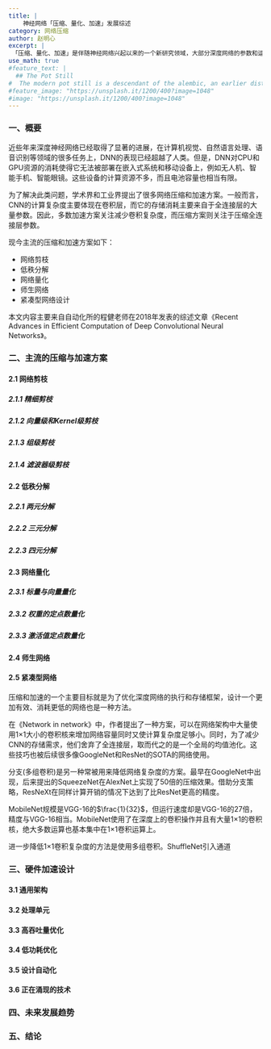 ```yaml
---
title: |
    神经网络「压缩、量化、加速」发展综述
category: 网络压缩
author: 赵明心
excerpt: |
 「压缩、量化、加速」是伴随神经网络兴起以来的一个新研究领域，大部分深度网络的参数和运算量都远远超过经典模型，这导致深度神经网络虽然精度高，但却无法被部署在移动和嵌入式设备上。对神经网络进行压缩和加速成为了一个研究热点。
use_math: true
#feature_text: |
  ## The Pot Still
#  The modern pot still is a descendant of the alembic, an earlier distillation device
#feature_image: "https://unsplash.it/1200/400?image=1048"
#image: "https://unsplash.it/1200/400?image=1048"
---
```


### 一、概要

近些年来深度神经网络已经取得了显著的进展，在计算机视觉、自然语言处理、语音识别等领域的很多任务上，DNN的表现已经超越了人类。但是，DNN对CPU和GPU资源的消耗使得它无法被部署在嵌入式系统和移动设备上，例如无人机、智能手机、智能眼镜。这些设备的计算资源不多，而且电池容量也相当有限。

为了解决此类问题，学术界和工业界提出了很多网络压缩和加速方案。一般而言，CNN的计算复杂度主要体现在卷积层，而它的存储消耗主要来自于全连接层的大量参数。因此，多数加速方案关注减少卷积复杂度，而压缩方案则关注于压缩全连接层参数。

现今主流的压缩和加速方案如下：
- 网络剪枝 
- 低秩分解
- 网络量化
- 师生网络
- 紧凑型网络设计

本文内容主要来自自动化所的程健老师在2018年发表的综述文章《Recent Advances in Efficient Computation of
Deep Convolutional Neural Networks》。

### 二、主流的压缩与加速方案

#### 2.1 网络剪枝
##### 2.1.1 精细剪枝

##### 2.1.2 向量级和Kernel级剪枝

##### 2.1.3 组级剪枝

##### 2.1.4 滤波器级剪枝

#### 2.2 低秩分解

##### 2.2.1 两元分解

##### 2.2.2 三元分解

##### 2.2.3 四元分解


#### 2.3 网络量化

##### 2.3.1 标量与向量量化

##### 2.3.2 权重的定点数量化

##### 2.3.3 激活值定点数量化


#### 2.4 师生网络


#### 2.5 紧凑型网络

压缩和加速的一个主要目标就是为了优化深度网络的执行和存储框架，设计一个更加有效、消耗更低的网络也是一种方法。

在《Network in network》中，作者提出了一种方案，可以在网络架构中大量使用1×1大小的卷积核来增加网络容量同时又使计算复杂度足够小。同时，为了减少CNN的存储需求，他们舍弃了全连接层，取而代之的是一个全局的均值池化。这些技巧也被后续很多像GoogleNet和ResNet的SOTA的网络使用。

分支(多组卷积)是另一种常被用来降低网络复杂度的方案。最早在GoogleNet中出现，后来提出的SqueezeNet在AlexNet上实现了50倍的压缩效果。借助分支策略，ResNeXt在同样计算开销的情况下达到了比ResNet更高的精度。

MobileNet规模是VGG-16的$\frac{1}{32}$，但运行速度却是VGG-16的27倍，精度与VGG-16相当。MobileNet使用了在深度上的卷积操作并且有大量1×1的卷积核，绝大多数运算也基本集中在1×1卷积运算上。

进一步降低1×1卷积复杂度的方法是使用多组卷积。ShuffleNet引入通道

### 三、硬件加速设计

#### 3.1 通用架构


#### 3.2 处理单元


#### 3.3 高吞吐量优化


#### 3.4 低功耗优化

#### 3.5 设计自动化

#### 3.6 正在涌现的技术

### 四、未来发展趋势


### 五、结论
